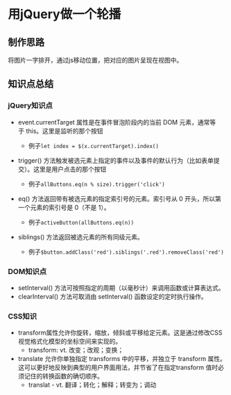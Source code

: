 # 用jQuery做一个轮播

## 制作思路 
将图片一字排开，通过js移动位置，把对应的图片呈现在视图中。

## 知识点总结
### jQuery知识点

* event.currentTarget 属性是在事件冒泡阶段内的当前 DOM 元素，通常等于 this。这里是监听的那个按钮
    * 例子`let index = $(x.currentTarget).index()`
* trigger() 方法触发被选元素上指定的事件以及事件的默认行为（比如表单提交）。这里是用户点击的那个按钮
    * 例子`allButtons.eq(n % size).trigger('click')`

* eq() 方法返回带有被选元素的指定索引号的元素。索引号从 0 开头，所以第一个元素的索引号是 0（不是 1）。
    * 例子`activeButton(allButtons.eq(n))`

* siblings() 方法返回被选元素的所有同级元素。
    * 例子`$button.addClass('red').siblings('.red').removeClass('red')`

### DOM知识点
* setInterval() 方法可按照指定的周期（以毫秒计）来调用函数或计算表达式。
* clearInterval() 方法可取消由 setInterval() 函数设定的定时执行操作。

### CSS知识
* transform属性允许你旋转，缩放，倾斜或平移给定元素。这是通过修改CSS视觉格式化模型的坐标空间来实现的。
    * transform:  vt. 改变；改观；变换；
* translate 允许你单独指定 transforms 中的平移，并独立于 transform 属性。这可以更好地反映到典型的用户界面用法，并节省了在指定transform 值时必须记住的转换函数的确切顺序。
    * translat  - vt. 翻译；转化；解释；转变为；调动